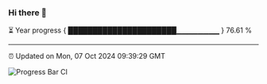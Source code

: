 ### Hi there 👋

⏳ Year progress { ██████████████████████▁▁▁▁▁▁▁▁ } 76.61 %

---

⏰ Updated on Mon, 07 Oct 2024 09:39:29 GMT

![Progress Bar CI](https://github.com/IshwaranRudhara/GIT-ACTION/workflows/Progress%20Bar%20CI/badge.svg)
